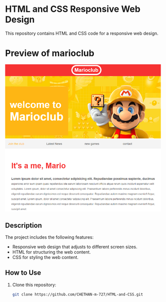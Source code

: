# HTML and CSS Responsive Web Design

This repository contains HTML and CSS code for a responsive web design.

# Preview of marioclub

![Preview of the web design](marioclub/img/overView.png)

## Description

The project includes the following features:

- Responsive web design that adjusts to different screen sizes.
- HTML for structuring the web content.
- CSS for styling the web content.

## How to Use

1. Clone this repository:
   ```bash
   git clone https://github.com/CHETHAN-m-727/HTML-and-CSS.git
   ```
